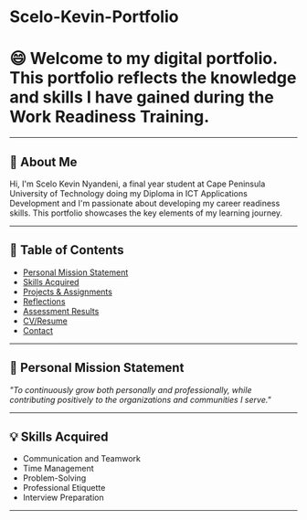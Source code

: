 # Scelo-Kevin-Portfolio
# :smile: Welcome to my digital portfolio. This portfolio reflects the knowledge and skills I have gained during the Work Readiness Training.
---

## 🧩 About Me

Hi, I'm Scelo Kevin Nyandeni, a final year student at Cape Peninsula University of Technology doing my Diploma in ICT Applications Development and I'm passionate about developing my career readiness skills. This portfolio showcases the key elements of my learning journey.

---
## 📘 Table of Contents

- [Personal Mission Statement](#personal-mission-statement)
- [Skills Acquired](#skills-acquired)
- [Projects & Assignments](#projects--assignments)
- [Reflections](#reflections)
- [Assessment Results](#assessment-results)
- [CV/Resume](#cvresume)
- [Contact](#contact)

---
## 🧭 Personal Mission Statement

_"To continuously grow both personally and professionally, while contributing positively to the organizations and communities I serve."_

---

## 💡 Skills Acquired

- Communication and Teamwork  
- Time Management  
- Problem-Solving  
- Professional Etiquette  
- Interview Preparation  

---
